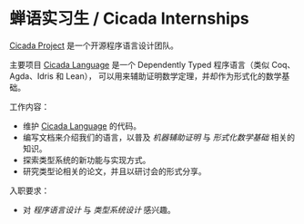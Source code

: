 # 蝉语实习生 / Cicada Internships

[Cicada Project](https://github.com/cicada-lang) 是一个开源程序语言设计团队。

主要项目 [Cicada Language](https://github.com/cicada-lang/cicada)
是一个 Dependently Typed 程序语言（类似 Coq、Agda、Idris 和 Lean），
可以用来辅助证明数学定理，并却作为形式化的数学基础。

工作内容：

- 维护 [Cicada Language](https://github.com/cicada-lang/cicada) 的代码。
- 编写文档来介绍我们的语言，以普及 _机器辅助证明_ 与 _形式化数学基础_ 相关的知识。
- 探索类型系统的新功能与实现方式。
- 研究类型论相关的论文，并且以研讨会的形式分享。

入职要求：

- 对 _程序语言设计_ 与 _类型系统设计_ 感兴趣。

